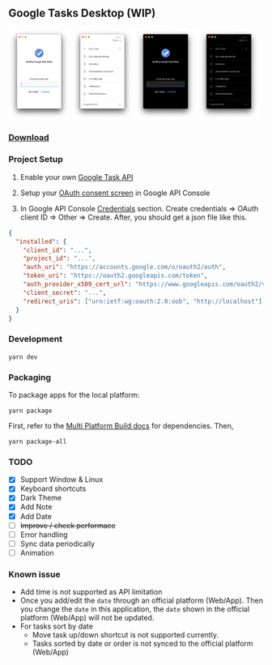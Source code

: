 ## Google Tasks Desktop (WIP)

<div>
  <img src="./screenshot/1.png" width="24%">
  <img src="./screenshot/2.png" width="24%">
  <img src="./screenshot/3.png" width="24%">
  <img src="./screenshot/4.png" width="24%">
</div>

### [Download](https://github.com/Pong420/google-tasks-desktop/releases)

### Project Setup

1. Enable your own [Google Task API](https://console.developers.google.com/apis/library/tasks.googleapis.com)

2. Setup your [OAuth consent screen](https://console.developers.google.com/apis/credentials/consent) in Google API Console

3. In Google API Console [Credentials](https://console.developers.google.com/apis/credentials) section.
   Create credentials => OAuth client ID => Other => Create. After, you should get a json file like this.

```json
{
  "installed": {
    "client_id": "...",
    "project_id": "...",
    "auth_uri": "https://accounts.google.com/o/oauth2/auth",
    "token_uri": "https://oauth2.googleapis.com/token",
    "auth_provider_x509_cert_url": "https://www.googleapis.com/oauth2/v1/certs",
    "client_secret": "...",
    "redirect_uris": ["urn:ietf:wg:oauth:2.0:oob", "http://localhost"]
  }
}
```

### Development

```
yarn dev
```

### Packaging

To package apps for the local platform:

```
yarn package
```

First, refer to the [Multi Platform Build docs](https://www.electron.build/multi-platform-build) for dependencies. Then,

```
yarn package-all
```

### TODO

- [x] Support Window & Linux
- [x] Keyboard shortcuts
- [x] Dark Theme
- [x] Add Note
- [x] Add Date
- [ ] ~~Improve / check performace~~
- [ ] Error handling
- [ ] Sync data periodically
- [ ] Animation

### Known issue

- Add time is not supported as API limitation
- Once you add/edit the `date` through an official platform (Web/App). Then you change the `date` in this application, the `date` shown in the official platform (Web/App) will not be updated.
- For tasks sort by date
  - Move task up/down shortcut is not supported currently.
  - Tasks sorted by date or order is not synced to the official platform (Web/App)
